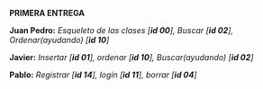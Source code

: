 **__PRIMERA ENTREGA__**

**Juan Pedro:** *Esqueleto de las clases [**id 00**], Buscar [**id 02**], Ordenar(ayudando) [**id 10**]*

**Javier:** *Insertar [**id 01**], ordenar [**id 10**], Buscar(ayudando) [**id 02**]*

**Pablo:** *Registrar [**id 14**], login [**id 11**], borrar [**id 04**]*
